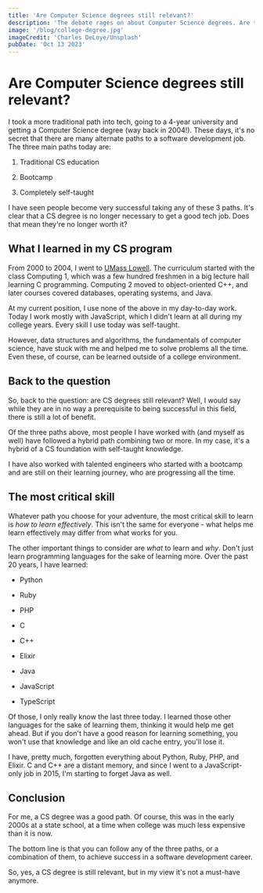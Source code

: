 ```yaml
---
title: 'Are Computer Science degrees still relevant?'
description: 'The debate rages on about Computer Science degrees. Are they really a requirement for a career in software development? I share my experience and thoughts.'
image: '/blog/college-degree.jpg'
imageCredit: 'Charles DeLoye/Unsplash'
pubDate: 'Oct 13 2023'
---
```

# Are Computer Science degrees still relevant?

I took a more traditional path into tech, going to a 4-year university and getting a Computer Science degree (way back in 2004!). These days, it's no secret that there are many alternate paths to a software development job. The three main paths today are:

1. Traditional CS education
    
2. Bootcamp
    
3. Completely self-taught
    

I have seen people become very successful taking any of these 3 paths. It's clear that a CS degree is no longer necessary to get a good tech job. Does that mean they're no longer worth it?

## What I learned in my CS program

From 2000 to 2004, I went to [UMass Lowell](https://www.uml.edu/Sciences/computer-science/default.aspx). The curriculum started with the class Computing 1, which was a few hundred freshmen in a big lecture hall learning C programming. Computing 2 moved to object-oriented C++, and later courses covered databases, operating systems, and Java.

At my current position, I use none of the above in my day-to-day work. Today I work mostly with JavaScript, which I didn't learn at all during my college years. Every skill I use today was self-taught.

However, data structures and algorithms, the fundamentals of computer science, have stuck with me and helped me to solve problems all the time. Even these, of course, can be learned outside of a college environment.

## Back to the question

So, back to the question: are CS degrees still relevant? Well, I would say while they are in no way a prerequisite to being successful in this field, there is still a lot of benefit.

Of the three paths above, most people I have worked with (and myself as well) have followed a hybrid path combining two or more. In my case, it's a hybrid of a CS foundation with self-taught knowledge.

I have also worked with talented engineers who started with a bootcamp and are still on their learning journey, who are progressing all the time.

## The most critical skill

Whatever path you choose for your adventure, the most critical skill to learn is *how to learn effectively*. This isn't the same for everyone - what helps me learn effectively may differ from what works for you.

The other important things to consider are *what* to learn and *why*. Don't just learn programming languages for the sake of learning more. Over the past 20 years, I have learned:

* Python
    
* Ruby
    
* PHP
    
* C
    
* C++
    
* Elixir
    
* Java
    
* JavaScript
    
* TypeScript
    

Of those, I only really know the last three today. I learned those other languages for the sake of learning them, thinking it would help me get ahead. But if you don't have a good reason for learning something, you won't use that knowledge and like an old cache entry, you'll lose it.

I have, pretty much, forgotten everything about Python, Ruby, PHP, and Elixir. C and C++ are a distant memory, and since I went to a JavaScript-only job in 2015, I'm starting to forget Java as well.

## Conclusion

For me, a CS degree was a good path. Of course, this was in the early 2000s at a state school, at a time when college was much less expensive than it is now.

The bottom line is that you can follow any of the three paths, or a combination of them, to achieve success in a software development career.

So, yes, a CS degree is still relevant, but in my view it's not a must-have anymore.
